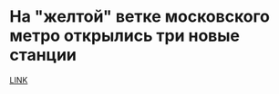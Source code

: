 # На "желтой" ветке московского метро открылись три новые станции



[LINK](https://varlamov.ru/2283795.html)